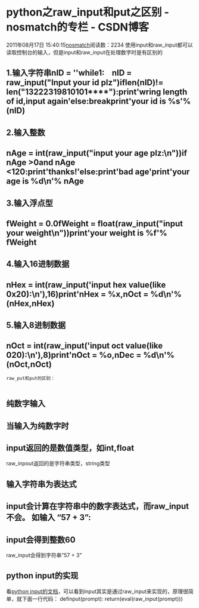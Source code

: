 # python之raw_input和put之区别 - nosmatch的专栏 - CSDN博客
2011年08月17日 15:40:15[nosmatch](https://me.csdn.net/HDUTigerkin)阅读数：2234
使用input和raw_input都可以读取控制台的输入，但是input和raw_input在处理数字时是有区别的
## 1.输入字符串nID = ''while1:    nID = raw_input("Input your id plz")iflen(nID)!= len("13222319810101****"):print'wring length of id,input again'else:breakprint'your id is %s'%(nID)
## 2.输入整数
## nAge = int(raw_input("input your age plz:\n"))if nAge >0and nAge <120:print'thanks!'else:print'bad age'print'your age is %d\n'% nAge
## 3.输入浮点型
## fWeight = 0.0fWeight = float(raw_input("input your weight\n"))print'your weight is %f'% fWeight
## 4.输入16进制数据
## nHex = int(raw_input('input hex value(like 0x20):\n'),16)print'nHex = %x,nOct = %d\n'%(nHex,nHex)
## 5.输入8进制数据
## nOct = int(raw_input('input oct value(like 020):\n'),8)print'nOct = %o,nDec = %d\n'%(nOct,nOct)
```python
raw_put和put的区别：
```
```python
```
## 纯数字输入
当输入为纯数字时 
- 
input返回的是数值类型，如int,float
- 
raw_inpout返回的是字符串类型，string类型
## 输入字符串为表达式
input会计算在字符串中的数字表达式，而raw_input不会。 
如输入 “57 + 3”: 
- 
input会得到整数60
- 
raw_input会得到字符串”57 + 3”
## python input的实现
看[python input的文档](http://docs.python.org/library/functions.html?highlight=input#input)，可以看到input其实是通过raw_input来实现的，原理很简单，就下面一行代码： 
definput(prompt):
    return(eval(raw_input(prompt)))
